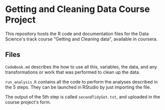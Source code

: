 # Getting and Cleaning Data Course Project

This repository hosts the R code and documentation files for the Data Science's track course "Getting and Cleaning data", available in coursera.

## Files

`CodeBook.md` describes the how to use all this, variables, the data, and any transformations or work that was performed to clean up the data.

`run_analysis.R` contains all the code to perform the analyses described in the 5 steps. They can be launched in RStudio by just importing the file.

The output of the 5th step is called `secondTidySet.txt`, and uploaded in the course project's form.

